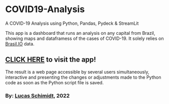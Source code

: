 # COVID19-Analysis
A COVID-19 Analysis using Python, Pandas, Pydeck &amp; StreamLit

This app is a dashboard that runs an analysis on any capital from Brazil, showing maps and dataframess of the cases of COVID-19. It solely relies on [Brasil.IO](https://brasil.io/home/) data.

## **[CLICK HERE](https://share.streamlit.io/lschimidtc/covid19-analysis/main/index.py) to visit the app!**

The result is a web page accessible by several users simultaneously, interactive and presenting the changes or adjustments made to the Python code as soon as the Python script file is saved.

### By: [Lucas Schimidt](https://linkedin.com/in/lucasschimidtc), 2022 
